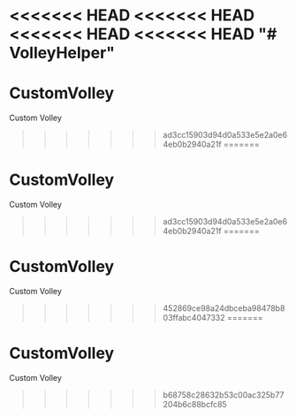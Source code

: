 <<<<<<< HEAD
<<<<<<< HEAD
<<<<<<< HEAD
<<<<<<< HEAD
"# VolleyHelper" 
=======
# CustomVolley
Custom Volley
>>>>>>> ad3cc15903d94d0a533e5e2a0e64eb0b2940a21f
=======
# CustomVolley
Custom Volley
>>>>>>> ad3cc15903d94d0a533e5e2a0e64eb0b2940a21f
=======
# CustomVolley
Custom Volley
>>>>>>> 452869ce98a24dbceba98478b803ffabc4047332
=======
# CustomVolley
Custom Volley
>>>>>>> b68758c28632b53c00ac325b77204b6c88bcfc85
